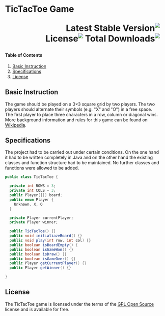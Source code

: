 # TicTacToe Game <p dir="rtl" align="right">![Latest Stable Version](https://img.shields.io/github/v/release/florianschleuss/tictactoe) ![Total Downloads](https://img.shields.io/github/downloads/florianschleuss/tictactoe/total) ![License](https://img.shields.io/github/license/florianschleuss/tictactoe)</p>


#### Table of Contents
1. [Basic Instruction](#basic-instruction)
2. [Specifications](#specifications)
3. [License](#license)

## Basic Instruction
The game should be played on a 3×3 square grid by two players. The two players should alternate their symbols (e.g. "X" and "O") in a free space. The first player to place three characters in a row, column or diagonal wins. More background information and rules for this game can be found on [Wikipedia](https://de.wikipedia.org/wiki/Tic-Tac-Toe).

## Specifications
The project had to be carried out under certain conditions. On the one hand it had to be written completely in Java and on the other hand the existing classes and function structure had to be maintained. No further classes and functions were allowed to be added.

```Java
public class TicTacToe {

  private int ROWS = 3;
  private int COLS = 3;
  public Player[][] board;
  public enum Player {
    Unknown, X, O
  }

  private Player currentPlayer;
  private Player winner;

  public TicTacToe() {}
  public void initialiazeBoard() {}
  public void play(int row, int col) {}
  public boolean isBoardEmpty() {
  public boolean isGameWon() {}
  public boolean isDraw() {}
  public boolean isGameOver() {}
  public Player getCurrentPlayer() {}
  public Player getWinner() {}

}
```

## License
The TicTacToe game is licensed under the terms of the [GPL Open Source](LICENSE) license and is available for free.
